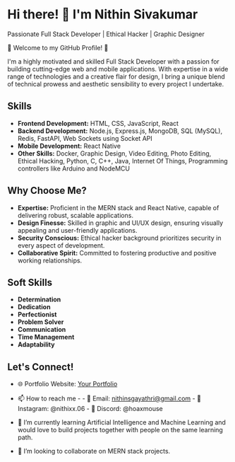 # Hi there! 👋 I'm Nithin Sivakumar

Passionate Full Stack Developer | Ethical Hacker | Graphic Designer

🌟 Welcome to my GitHub Profile! 🌟

I'm a highly motivated and skilled Full Stack Developer with a passion for building cutting-edge web and mobile applications. With expertise in a wide range of technologies and a creative flair for design, I bring a unique blend of technical prowess and aesthetic sensibility to every project I undertake.

## Skills

- **Frontend Development:** HTML, CSS, JavaScript, React
- **Backend Development:** Node.js, Express.js, MongoDB, SQL (MySQL), Redis, FastAPI, Web Sockets using Socket API
- **Mobile Development:** React Native
- **Other Skills:** Docker, Graphic Design, Video Editing, Photo Editing, Ethical Hacking, Python, C, C++, Java, Internet Of Things, Programming controllers like Arduino and NodeMCU

## Why Choose Me?

- **Expertise:** Proficient in the MERN stack and React Native, capable of delivering robust, scalable applications.
- **Design Finesse:** Skilled in graphic and UI/UX design, ensuring visually appealing and user-friendly applications.
- **Security Conscious:** Ethical hacker background prioritizes security in every aspect of development.
- **Collaborative Spirit:** Committed to fostering productive and positive working relationships.

## Soft Skills

- **Determination**
- **Dedication**
- **Perfectionist**
- **Problem Solver**
- **Communication**
- **Time Management**
- **Adaptability**

## Let's Connect!

- 🌐 Portfolio Website: [Your Portfolio](https://yourportfolio.com)
- 📫 How to reach me - 
      - 📧 Email: nithinsgayathri@gmail.com
      - 📱 Instagram: @nithixx.06
      - 📱 Discord: @hoaxmouse

- 🌱 I’m currently learning Artificial Intelligence and Machine Learning and would love to build projects together with people on the same learning path.
- 💞️ I’m looking to collaborate on MERN stack projects.


<!---
nithin-sivakumar/nithin-sivakumar is a ✨ special ✨ repository because its `README.md` (this file) appears on your GitHub profile.
You can click the Preview link to take a look at your changes.
--->
